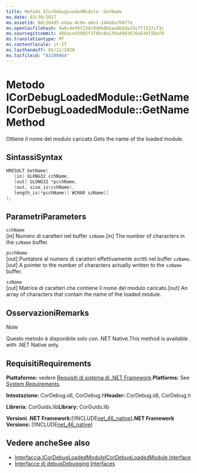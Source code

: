 ```yaml
---
title: Metodo ICorDebugLoadedModule::GetName
ms.date: 03/30/2017
ms.assetid: 88c304d5-edaa-4c0e-a8e1-144e8a76877e
ms.openlocfilehash: 4a0c4e99f23dc949b0bbaa8bbda35cff1537cf3c
ms.sourcegitcommit: 488aced39b5f374bc0a139a4993616a54d15baf0
ms.translationtype: MT
ms.contentlocale: it-IT
ms.lasthandoff: 05/12/2020
ms.locfileid: "83209864"
---
```

# <a name="icordebugloadedmodulegetname-method"></a><span data-ttu-id="305da-102">Metodo ICorDebugLoadedModule::GetName</span><span class="sxs-lookup"><span data-stu-id="305da-102">ICorDebugLoadedModule::GetName Method</span></span>
<span data-ttu-id="305da-103">Ottiene il nome del modulo caricato.</span><span class="sxs-lookup"><span data-stu-id="305da-103">Gets the name of the loaded module.</span></span>  
  
## <a name="syntax"></a><span data-ttu-id="305da-104">Sintassi</span><span class="sxs-lookup"><span data-stu-id="305da-104">Syntax</span></span>  
  
```cpp  
HRESULT GetName(  
   [in] ULONG32 cchName,  
   [out] ULONG32 *pcchName,  
   [out, size_is(cchName),  
   length_is(*pcchName)] WCHAR szName[]  
);  
```  
  
## <a name="parameters"></a><span data-ttu-id="305da-105">Parametri</span><span class="sxs-lookup"><span data-stu-id="305da-105">Parameters</span></span>  
 `cchName`  
 <span data-ttu-id="305da-106">[in] Numero di caratteri nel buffer `szName`.</span><span class="sxs-lookup"><span data-stu-id="305da-106">[in] The number of characters in the `szName` buffer.</span></span>  
  
 `pcchName`  
 <span data-ttu-id="305da-107">[out] Puntatore al numero di caratteri effettivamente scritti nel buffer `szName`.</span><span class="sxs-lookup"><span data-stu-id="305da-107">[out] A pointer to the number of characters actually written to the `szName` buffer.</span></span>  
  
 `szName`  
 <span data-ttu-id="305da-108">[out] Matrice di caratteri che contiene il nome del modulo caricato.</span><span class="sxs-lookup"><span data-stu-id="305da-108">[out] An array of characters that contain the name of the loaded module.</span></span>  
  
## <a name="remarks"></a><span data-ttu-id="305da-109">Osservazioni</span><span class="sxs-lookup"><span data-stu-id="305da-109">Remarks</span></span>  
  
> [!NOTE]
> <span data-ttu-id="305da-110">Questo metodo è disponibile solo con .NET Native.</span><span class="sxs-lookup"><span data-stu-id="305da-110">This method is available with .NET Native only.</span></span>  
  
## <a name="requirements"></a><span data-ttu-id="305da-111">Requisiti</span><span class="sxs-lookup"><span data-stu-id="305da-111">Requirements</span></span>  
 <span data-ttu-id="305da-112">**Piattaforme:** vedere [Requisiti di sistema di .NET Framework](../../get-started/system-requirements.md).</span><span class="sxs-lookup"><span data-stu-id="305da-112">**Platforms:** See [System Requirements](../../get-started/system-requirements.md).</span></span>  
  
 <span data-ttu-id="305da-113">**Intestazione:** CorDebug.idl, CorDebug.h</span><span class="sxs-lookup"><span data-stu-id="305da-113">**Header:** CorDebug.idl, CorDebug.h</span></span>  
  
 <span data-ttu-id="305da-114">**Libreria:** CorGuids.lib</span><span class="sxs-lookup"><span data-stu-id="305da-114">**Library:** CorGuids.lib</span></span>  
  
 <span data-ttu-id="305da-115">**Versioni .NET Framework:**[!INCLUDE[net_46_native](../../../../includes/net-46-native-md.md)]</span><span class="sxs-lookup"><span data-stu-id="305da-115">**.NET Framework Versions:** [!INCLUDE[net_46_native](../../../../includes/net-46-native-md.md)]</span></span>  
  
## <a name="see-also"></a><span data-ttu-id="305da-116">Vedere anche</span><span class="sxs-lookup"><span data-stu-id="305da-116">See also</span></span>

- [<span data-ttu-id="305da-117">Interfaccia ICorDebugLoadedModule</span><span class="sxs-lookup"><span data-stu-id="305da-117">ICorDebugLoadedModule Interface</span></span>](icordebugloadedmodule-interface.md)
- [<span data-ttu-id="305da-118">Interfacce di debug</span><span class="sxs-lookup"><span data-stu-id="305da-118">Debugging Interfaces</span></span>](debugging-interfaces.md)
